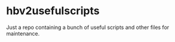 # hbv2usefulscripts
Just a repo containing a bunch of useful scripts and other files for maintenance.
